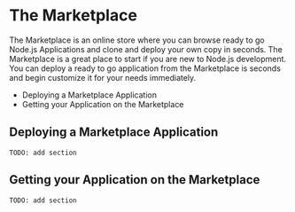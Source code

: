 # The Marketplace

The Marketplace is an online store where you can browse ready to go Node.js Applications and clone and deploy your own copy in seconds. The Marketplace is a great place to start if you are new to Node.js development. You can deploy a ready to go application from the Marketplace is seconds and begin customize it for your needs immediately.

- Deploying a Marketplace Application
- Getting your Application on the Marketplace

## Deploying a Marketplace Application

    TODO: add section
    
## Getting your Application on the Marketplace

    TODO: add section
